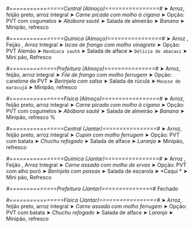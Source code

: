 
*#================Central (Almoço)================#*
➤ Arroz, feijão preto, arroz integral
➤ *Carne picada com molho à cigana*
➤ Opção: PVT com cogumelos
➤ *Abóbora sauté*
➤ Salada de almeirão
➤ *Banana*
➤ Minipão, refresco

*#================Química (Almoço)================#*
➤ Arroz ,  Feijão ,  Arroz Integral
➤ *Iscas de frango com molho vinagrete*
➤ Opção: PVT Alemão
➤ `Mandioca sauté`
➤ Salada de alface
➤ `Delicia de abacaxi`
➤ Mini pão, Refresco

*#==============Prefeitura (Almoço)===============#*
➤ Arroz, feijão, arroz integral
➤ *Filé de frango com molho ferrugem*
➤ Opção: canelone de PVT 
➤ *Berinjela com salsa*
➤ Salada de rúcula
➤ `Mousse de maracujá`
➤ Minipão, refresco

*#================Física (Almoço)=================#*
➤ Arroz, feijão preto, arroz integral
➤ *Carne picada com molho à cigana*
➤ Opção: PVT com cogumelos
➤ *Abóbora sauté*
➤ Salada de almeirão
➤ *Banana*
➤ Minipão, refresco
%

*#================Central (Jantar)================#*
➤ Arroz, feijão preto, arroz integral
➤ *Cupim com molho ferrugem*
➤ Opção: PVT com batata
➤ *Chuchu refogado*
➤ Salada de alface
➤ *Laranja*
➤ Minipão, refresco

*#================Química (Jantar)================#*
➤ Arroz ,  Feijão ,  Arroz Integral
➤ *Carne assada com molho de ervas*
➤ Opção: PVT com alho poró
➤ *Berinjela com passas*
➤ Salada de escarola 
➤ *Caqui *
➤ Mini pão, Refresco

*#==============Prefeitura (Jantar)===============#*
Fechado

*#================Física (Jantar)=================#*
➤ Arroz, feijão preto, arroz integral
➤ *Carne assada com molho ferrugem*
➤ Opção: PVT com batata
➤ *Chuchu refogado*
➤ Salada de alface
➤ *Laranja*
➤ Minipão, refresco
